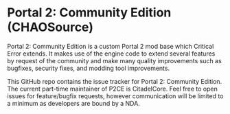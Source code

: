 # Portal 2: Community Edition (CHAOSource)

Portal 2: Community Edition is a custom Portal 2 mod base which Critical Error extends.
It makes use of the engine code to extend several features by request of the community and make many quality improvements such as bugfixes, security fixes, and modding tool improvements.

This GitHub repo contains the issue tracker for Portal 2: Community Edition. The current part-time maintainer of P2CE is CitadelCore.
Feel free to open issues for feature/bugfix requests, however communication will be limited to a minimum as developers are bound by a NDA.

